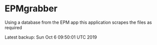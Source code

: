 # EPMgrabber
Using a database from the EPM app this application scrapes the files as required


Latest backup: Sun Oct 6 09:50:01 UTC 2019
